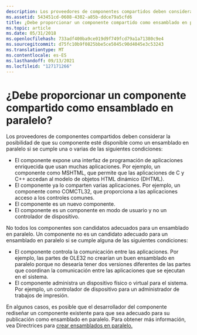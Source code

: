```yaml
---
description: Los proveedores de componentes compartidos deben considerar la posibilidad de que su componente esté disponible como un ensamblado en paralelo si se cumple uno o varios de los casos siguientes.
ms.assetid: 543451cd-0608-4302-a85b-ddce79a5cfd6
title: ¿Debe proporcionar un componente compartido como ensamblado en paralelo?
ms.topic: article
ms.date: 05/31/2018
ms.openlocfilehash: 733adf400ba9ce019d9f749fcd79a1a71380c9e4
ms.sourcegitcommit: d75fc10b9f0825bbe5ce5045c90d4045e3c53243
ms.translationtype: MT
ms.contentlocale: es-ES
ms.lasthandoff: 09/13/2021
ms.locfileid: "127171266"
---
```

# <a name="should-you-provide-a-shared-component-as-a-side-by-side-assembly"></a>¿Debe proporcionar un componente compartido como ensamblado en paralelo?

Los proveedores de componentes compartidos deben considerar la posibilidad de que su componente esté disponible como un ensamblado en paralelo si se cumple una o varias de las siguientes condiciones:

-   El componente expone una interfaz de programación de aplicaciones enriquecida que usan muchas aplicaciones. Por ejemplo, un componente como MSHTML, que permite que las aplicaciones de C y C++ accedan al modelo de objetos HTML dinámico (DHTML).
-   El componente ya lo comparten varias aplicaciones. Por ejemplo, un componente como COMCTL32, que proporciona a las aplicaciones acceso a los controles comunes.
-   El componente es un nuevo componente.
-   El componente es un componente en modo de usuario y no un controlador de dispositivo.

No todos los componentes son candidatos adecuados para un ensamblado en paralelo. Un componente no es un candidato adecuado para un ensamblado en paralelo si se cumple alguna de las siguientes condiciones:

-   El componente controla la comunicación entre las aplicaciones. Por ejemplo, las partes de OLE32 no crearían un buen ensamblado en paralelo porque no desearía tener dos versiones diferentes de las partes que coordinan la comunicación entre las aplicaciones que se ejecutan en el sistema.
-   El componente administra un dispositivo físico o virtual para el sistema. Por ejemplo, un controlador de dispositivo para un administrador de trabajos de impresión.

En algunos casos, es posible que el desarrollador del componente rediseñar un componente existente para que sea adecuado para su publicación como ensamblado en paralelo. Para obtener más información, vea Directrices para [crear ensamblados en paralelo.](guidelines-for-creating-side-by-side-assemblies.md)

 

 



